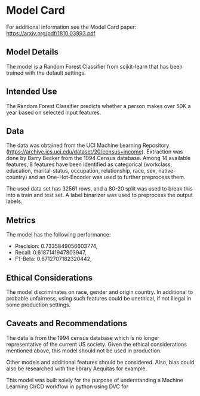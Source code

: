 # Model Card

For additional information see the Model Card paper: https://arxiv.org/pdf/1810.03993.pdf

## Model Details

The model is a Random Forest Classifier from scikit-learn that has been trained with the default settings.

## Intended Use
The Random Forest Classifier predicts whether a person makes over 50K a year based on selected input features.

## Data

The data was obtained from the UCI Machine Learning Repository (https://archive.ics.uci.edu/dataset/20/census+income). Extraction was done by Barry Becker from the 1994 Census database. 
Among 14 available features, 8 features have been identified as categorical (workclass, education, marital-status, occupation, relationship, race, sex, native-country) and an One-Hot-Encoder was used to further preprocess them.

The used data set has 32561 rows, and a 80-20 split was used to break this into a train and test set. 
A label binarizer was used to preprocess the output labels.

## Metrics

The model has the following performance:
- Precision: 0.7335849056603774, 
- Recall: 0.6187141947803947, 
- F1-Beta: 0.6712707182320442,

## Ethical Considerations

The model discriminates on race, gender and origin country. In additional to probable unfairness, using such features could be unethical, if not illegal in some production settings.

## Caveats and Recommendations

The data is from the 1994 census database which is no longer representative of the current US society. Given the ethical considerations mentioned above, this model should not be used in production.

Other models and additional features should be considered. Also, bias could also be researched with the library Aequitas for example.

This model was built solely for the purpose of understanding a Machine Learning CI/CD workflow in python using DVC for 